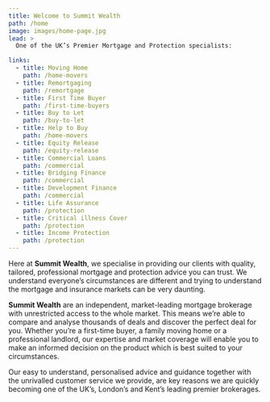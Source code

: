 ```yaml
---
title: Welcome to Summit Wealth
path: /home
image: images/home-page.jpg
lead: >
  One of the UK’s Premier Mortgage and Protection specialists:

links:
  - title: Moving Home
    path: /home-movers
  - title: Remortgaging
    path: /remortgage
  - title: First Time Buyer
    path: /first-time-buyers
  - title: Buy to Let
    path: /buy-to-let
  - title: Help to Buy
    path: /home-movers
  - title: Equity Release
    path: /equity-release
  - title: Commercial Loans
    path: /commercial
  - title: Bridging Finance
    path: /commercial
  - title: Development Finance
    path: /commercial
  - title: Life Assurance
    path: /protection
  - title: Critical illness Cover
    path: /protection
  - title: Income Protection
    path: /protection
---
```


Here at **Summit Wealth**, we specialise in providing our clients with quality,
tailored, professional mortgage and protection advice you can trust. We
understand everyone’s circumstances are different and trying to understand the
mortgage and insurance markets can be very daunting.

**Summit Wealth** are an independent, market-leading mortgage brokerage with
unrestricted access to the whole market. This means we’re able to compare and
analyse thousands of deals and discover the perfect deal for you. Whether you’re
a first-time buyer, a family moving home or a professional landlord, our
expertise and market coverage will enable you to make an informed decision on
the product which is best suited to your circumstances.

Our easy to understand, personalised advice and guidance together with the
unrivalled customer service we provide, are key reasons we are quickly becoming
one of the UK’s, London’s and Kent’s leading premier brokerages.
